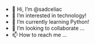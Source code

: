 - 👋 Hi, I’m @sadceliac
- 👀 I’m interested in technology!
- 🌱 I’m currently learning Python!
- 💞️ I’m looking to collaborate ...
- 📫 How to reach me ...

<!---
GB1210/GB1210 is a ✨ special ✨ repository because its `README.md` (this file) appears on your GitHub profile.
You can click the Preview link to take a look at your changes.
--->
